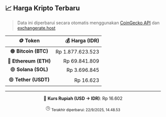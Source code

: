 

<!-- HARGA_KRIPTO -->
## 📈 Harga Kripto Terbaru

> Data ini diperbarui secara otomatis menggunakan [CoinGecko API](https://www.coingecko.com/) dan [exchangerate.host](https://exchangerate.host/)

<div align="center">

| 🪙 Token | 💰 Harga (IDR) |
|:------:|---------------:|
| 🟠 **Bitcoin (BTC)**   | Rp 1.877.623.523 |
| 🔵 **Ethereum (ETH)**  | Rp 69.841.809 |
| 🟣 **Solana (SOL)**    | Rp 3.696.845 |
| 🟢 **Tether (USDT)**   | Rp 16.623 |

---

💱 **Kurs Rupiah (USD → IDR)**: Rp 16.602

🕒 <sub>Terakhir diperbarui: 22/9/2025, 14.48.53</sub>

</div>
<!-- /HARGA_KRIPTO -->
